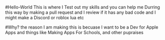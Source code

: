 #Hello-World
This is where I Test out my skills and you can help me Durring this way by making a pull request and I review if it has any bad code and I might make a Discord or roblox lua etc 

#Why?
the reason I am making this is becuase I want to be a Dev for Apple Apps and things like Making Apps For Schools, and other pupraises
